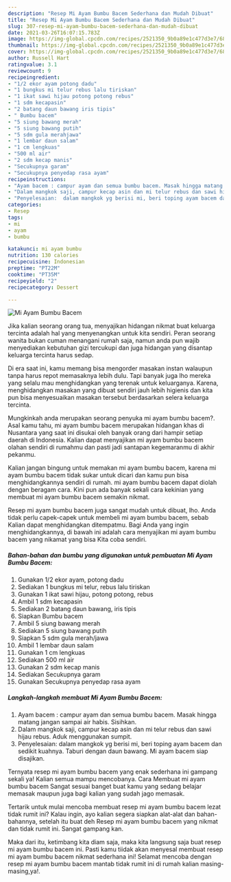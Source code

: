 ```yaml
---
description: "Resep Mi Ayam Bumbu Bacem Sederhana dan Mudah Dibuat"
title: "Resep Mi Ayam Bumbu Bacem Sederhana dan Mudah Dibuat"
slug: 307-resep-mi-ayam-bumbu-bacem-sederhana-dan-mudah-dibuat
date: 2021-03-26T16:07:15.783Z
image: https://img-global.cpcdn.com/recipes/2521350_9b0a89e1c477d3e7/680x482cq70/mi-ayam-bumbu-bacem-foto-resep-utama.jpg
thumbnail: https://img-global.cpcdn.com/recipes/2521350_9b0a89e1c477d3e7/680x482cq70/mi-ayam-bumbu-bacem-foto-resep-utama.jpg
cover: https://img-global.cpcdn.com/recipes/2521350_9b0a89e1c477d3e7/680x482cq70/mi-ayam-bumbu-bacem-foto-resep-utama.jpg
author: Russell Hart
ratingvalue: 3.1
reviewcount: 9
recipeingredient:
- "1/2 ekor ayam potong dadu"
- "1 bungkus mi telur rebus lalu tiriskan"
- "1 ikat sawi hijau potong potong rebus"
- "1 sdm kecapasin"
- "2 batang daun bawang iris tipis"
- " Bumbu bacem"
- "5 siung bawang merah"
- "5 siung bawang putih"
- "5 sdm gula merahjawa"
- "1 lembar daun salam"
- "1 cm lengkuas"
- "500 ml air"
- "2 sdm kecap manis"
- "Secukupnya garam"
- "Secukupnya penyedap rasa ayam"
recipeinstructions:
- "Ayam bacem : campur ayam dan semua bumbu bacem. Masak hingga matang jangan sampai air habis. Sisihkan."
- "Dalam mangkok saji, campur kecap asin dan mi telur rebus dan sawi hijau rebus. Aduk menggunakan sumpit."
- "Penyelesaian:  dalam mangkok yg berisi mi, beri toping ayam bacem dan sedikit kuahnya. Taburi dengan daun bawang. Mi ayam bacem siap disajikan."
categories:
- Resep
tags:
- mi
- ayam
- bumbu

katakunci: mi ayam bumbu 
nutrition: 130 calories
recipecuisine: Indonesian
preptime: "PT22M"
cooktime: "PT35M"
recipeyield: "2"
recipecategory: Dessert

---
```



![Mi Ayam Bumbu Bacem](https://img-global.cpcdn.com/recipes/2521350_9b0a89e1c477d3e7/680x482cq70/mi-ayam-bumbu-bacem-foto-resep-utama.jpg)

Jika kalian seorang orang tua, menyajikan hidangan nikmat buat keluarga tercinta adalah hal yang menyenangkan untuk kita sendiri. Peran seorang  wanita bukan cuman menangani rumah saja, namun anda pun wajib menyediakan kebutuhan gizi tercukupi dan juga hidangan yang disantap keluarga tercinta harus sedap.

Di era  saat ini, kamu memang bisa mengorder masakan instan walaupun tanpa harus repot memasaknya lebih dulu. Tapi banyak juga lho mereka yang selalu mau menghidangkan yang terenak untuk keluarganya. Karena, menghidangkan masakan yang dibuat sendiri jauh lebih higienis dan kita pun bisa menyesuaikan masakan tersebut berdasarkan selera keluarga tercinta. 



Mungkinkah anda merupakan seorang penyuka mi ayam bumbu bacem?. Asal kamu tahu, mi ayam bumbu bacem merupakan hidangan khas di Nusantara yang saat ini disukai oleh banyak orang dari hampir setiap daerah di Indonesia. Kalian dapat menyajikan mi ayam bumbu bacem olahan sendiri di rumahmu dan pasti jadi santapan kegemaranmu di akhir pekanmu.

Kalian jangan bingung untuk memakan mi ayam bumbu bacem, karena mi ayam bumbu bacem tidak sukar untuk dicari dan kamu pun bisa menghidangkannya sendiri di rumah. mi ayam bumbu bacem dapat diolah dengan beragam cara. Kini pun ada banyak sekali cara kekinian yang membuat mi ayam bumbu bacem semakin nikmat.

Resep mi ayam bumbu bacem juga sangat mudah untuk dibuat, lho. Anda tidak perlu capek-capek untuk membeli mi ayam bumbu bacem, sebab Kalian dapat menghidangkan ditempatmu. Bagi Anda yang ingin menghidangkannya, di bawah ini adalah cara menyajikan mi ayam bumbu bacem yang nikamat yang bisa Kita coba sendiri.

<!--inarticleads1-->

##### Bahan-bahan dan bumbu yang digunakan untuk pembuatan Mi Ayam Bumbu Bacem:

1. Gunakan 1/2 ekor ayam, potong dadu
1. Sediakan 1 bungkus mi telur, rebus lalu tiriskan
1. Gunakan 1 ikat sawi hijau, potong potong, rebus
1. Ambil 1 sdm kecapasin
1. Sediakan 2 batang daun bawang, iris tipis
1. Siapkan  Bumbu bacem
1. Ambil 5 siung bawang merah
1. Sediakan 5 siung bawang putih
1. Siapkan 5 sdm gula merah/jawa
1. Ambil 1 lembar daun salam
1. Gunakan 1 cm lengkuas
1. Sediakan 500 ml air
1. Gunakan 2 sdm kecap manis
1. Sediakan Secukupnya garam
1. Gunakan Secukupnya penyedap rasa ayam




<!--inarticleads2-->

##### Langkah-langkah membuat Mi Ayam Bumbu Bacem:

1. Ayam bacem : campur ayam dan semua bumbu bacem. Masak hingga matang jangan sampai air habis. Sisihkan.
1. Dalam mangkok saji, campur kecap asin dan mi telur rebus dan sawi hijau rebus. Aduk menggunakan sumpit.
1. Penyelesaian:  dalam mangkok yg berisi mi, beri toping ayam bacem dan sedikit kuahnya. Taburi dengan daun bawang. Mi ayam bacem siap disajikan.




Ternyata resep mi ayam bumbu bacem yang enak sederhana ini gampang sekali ya! Kalian semua mampu mencobanya. Cara Membuat mi ayam bumbu bacem Sangat sesuai banget buat kamu yang sedang belajar memasak maupun juga bagi kalian yang sudah jago memasak.

Tertarik untuk mulai mencoba membuat resep mi ayam bumbu bacem lezat tidak rumit ini? Kalau ingin, ayo kalian segera siapkan alat-alat dan bahan-bahannya, setelah itu buat deh Resep mi ayam bumbu bacem yang nikmat dan tidak rumit ini. Sangat gampang kan. 

Maka dari itu, ketimbang kita diam saja, maka kita langsung saja buat resep mi ayam bumbu bacem ini. Pasti kamu tiidak akan menyesal membuat resep mi ayam bumbu bacem nikmat sederhana ini! Selamat mencoba dengan resep mi ayam bumbu bacem mantab tidak rumit ini di rumah kalian masing-masing,ya!.

